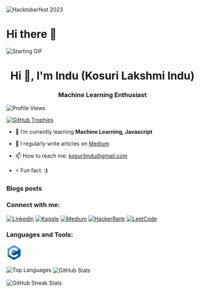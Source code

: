 <!-- Add Hacktoberfest 2023 Badge -->
<img src="https://img.shields.io/badge/Hacktoberfest-2023-blueviolet" alt="Hacktoberfest 2023" />

<!-- Profile Header -->
# Hi there 👋
<img src="URL_TO_YOUR_GIF" alt="Starting GIF" width="300px" height="200px" />

<!-- Introduction -->
<h1 align="center">Hi 👋, I'm Indu (Kosuri Lakshmi Indu)</h1>
<h3 align="center">Machine Learning Enthusiast</h3>

<!-- Profile Views -->
<p align="left"> <img src="https://komarev.com/ghpvc/?username=kosuri-indu&label=Profile%20views&color=0e75b6&style=flat" alt="Profile Views" /> </p>

<!-- GitHub Trophies -->
<p align="left"> <a href="https://github.com/ryo-ma/github-profile-trophy"><img src="https://github-profile-trophy.vercel.app/?username=kosuri-indu" alt="GitHub Trophies" /></a> </p>

<!-- Current Learnings -->
- 🌱 I’m currently learning **Machine Learning, Javascript**

<!-- Medium Articles -->
- 📝 I regularly write articles on [Medium](https://medium.com/@kosurilindu)

<!-- Contact Info -->
- 📫 How to reach me: [kosurilindu@gmail.com](mailto:kosurilindu@gmail.com)

<!-- Fun Fact -->
- ⚡ Fun fact: **:)**

<!-- Blogs Section -->
### Blogs posts
<!-- BLOG-POST-LIST:START -->
<!-- BLOG-POST-LIST:END -->

<!-- Social Links -->
<h3 align="left">Connect with me:</h3>
<p align="left">
  <a href="https://linkedin.com/in/kosuri-indu" target="blank"><img align="center" src="https://raw.githubusercontent.com/rahuldkjain/github-profile-readme-generator/master/src/images/icons/Social/linked-in-alt.svg" alt="LinkedIn" height="30" width="40" /></a>
  <a href="https://kaggle.com/lakshmiindukosuri" target="blank"><img align="center" src="https://raw.githubusercontent.com/rahuldkjain/github-profile-readme-generator/master/src/images/icons/Social/kaggle.svg" alt="Kaggle" height="30" width="40" /></a>
  <a href="https://medium.com/@kosurilindu" target="blank"><img align="center" src="https://raw.githubusercontent.com/rahuldkjain/github-profile-readme-generator/master/src/images/icons/Social/medium.svg" alt="Medium" height="30" width="40" /></a>
  <a href="https://www.hackerrank.com/kosurilindu" target="blank"><img align="center" src="https://raw.githubusercontent.com/rahuldkjain/github-profile-readme-generator/master/src/images/icons/Social/hackerrank.svg" alt="HackerRank" height="30" width="40" /></a>
  <a href="https://www.leetcode.com/gizmoii18" target="blank"><img align="center" src="https://raw.githubusercontent.com/rahuldkjain/github-profile-readme-generator/master/src/images/icons/Social/leet-code.svg" alt="LeetCode" height="30" width="40" /></a>
</p>

<!-- Languages and Tools -->
<h3 align="left">Languages and Tools:</h3>
<p align="left">
  <a href="https://www.cprogramming.com/" target="_blank" rel="noreferrer"><img src="https://raw.githubusercontent.com/devicons/devicon/master/icons/c/c-original.svg" alt="C" width="40" height="40"/></a>
  <!-- Add more tools and languages as needed -->
</p>

<!-- GitHub Stats -->
<p><img align="left" src="https://github-readme-stats.vercel.app/api/top-langs?username=kosuri-indu&show_icons=true&locale=en&layout=compact" alt="Top Languages" /></p>

<p>&nbsp;<img align="center" src="https://github-readme-stats.vercel.app/api?username=kosuri-indu&show_icons=true&locale=en" alt="GitHub Stats" /></p>

<p><img align="center" src="https://github-readme-streak-stats.herokuapp.com/?user=kosuri-indu&" alt="GitHub Streak Stats" /></p>
